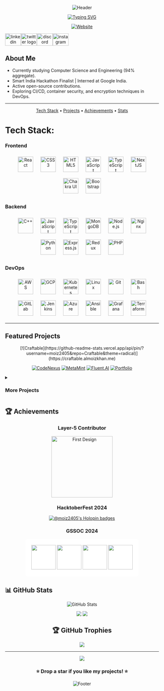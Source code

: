 <div align="center">

![Header](https://capsule-render.vercel.app/api?type=waving&color=gradient&height=300&section=header&text=Almoiz%20Khan&fontSize=90&animation=fadeIn&fontAlignY=38&desc=Full%20Stack%20Developer%20%7C%20DevOps%20Engineer&descAlignY=51&descAlign=62)

[![Typing SVG](https://readme-typing-svg.herokuapp.com?font=Fira+Code&weight=600&size=30&duration=3000&pause=1000&color=F7B93E&center=true&vCenter=true&width=600&lines=Full+Stack+Developer;DevOps+Engineer;Open+Source+Contributor;Always+Learning+New+Things)](https://git.io/typing-svg)

[![Website](https://img.shields.io/badge/Website-almoizkhan.me-F7B93E?style=for-the-badge&logo=google-chrome&logoColor=white)](https://almoizkhan.me)
<div style="display: flex;">
    <a href="https://www.linkedin.com/in/almoiz-khan-2184b8300/" target="_blank">
      <img src="https://raw.githubusercontent.com/maurodesouza/profile-readme-generator/master/src/assets/icons/social/linkedin/default.svg" width="52" height="40" alt="linkedin logo" />
    </a>
    <a href="https://www.twitter.com/" target="_blank">
      <img src="https://raw.githubusercontent.com/maurodesouza/profile-readme-generator/master/src/assets/icons/social/twitter/default.svg" width="52" height="40" alt="twitter logo" />
    </a>
    <a href="https://discord.com/users/a_moiz24" target="_blank">
      <img src="https://raw.githubusercontent.com/maurodesouza/profile-readme-generator/master/src/assets/icons/social/discord/default.svg" width="52" height="40" alt="discord logo" />
    </a>
    <a href="https://www.instagram.com/_k_moiz/" target="_blank">
      <img src="https://raw.githubusercontent.com/maurodesouza/profile-readme-generator/master/src/assets/icons/social/instagram/default.svg" width="52" height="40" alt="instagram logo" />
    </a>
  </div>

</div>

## About Me
-  Currently studying Computer Science and Engineering (94% aggregate).
-  Smart India Hackathon Finalist | Interned at Google India.
-  Active open-source contributions.
-  Exploring CI/CD, container security, and encryption techniques in DevOps.

---

<div align="center">

[Tech Stack](#-tech-stack) • [Projects](#-featured-projects) • [Achievements](#-achievements) • [Stats](#-github-stats)

</div>


# Tech Stack:
### Frontend  
<div align="center">  
<a href="https://reactjs.org/" target="_blank"><img style="margin: 10px" src="https://profilinator.rishav.dev/skills-assets/react-original-wordmark.svg" alt="React" height="50" /></a>  
<a href="https://www.w3schools.com/css/" target="_blank"><img style="margin: 10px" src="https://profilinator.rishav.dev/skills-assets/css3-original-wordmark.svg" alt="CSS3" height="50" /></a>  
<a href="https://en.wikipedia.org/wiki/HTML5" target="_blank"><img style="margin: 10px" src="https://profilinator.rishav.dev/skills-assets/html5-original-wordmark.svg" alt="HTML5" height="50" /></a>  
<a href="https://www.javascript.com/" target="_blank"><img style="margin: 10px" src="https://profilinator.rishav.dev/skills-assets/javascript-original.svg" alt="JavaScript" height="50" /></a>  
<a href="https://www.typescriptlang.org/" target="_blank"><img style="margin: 10px" src="https://profilinator.rishav.dev/skills-assets/typescript-original.svg" alt="TypeScript" height="50" /></a>  
<a href="https://nextjs.org/" target="_blank"><img style="margin: 10px" src="https://profilinator.rishav.dev/skills-assets/nextjs.png" alt="NextJS" height="50" /></a>  
<a href="https://chakra-ui.com/" target="_blank"><img style="margin: 10px" src="https://profilinator.rishav.dev/skills-assets/chakraui.png" alt="Chakra UI" height="50" /></a>  
<a href="https://getbootstrap.com/docs/3.4/javascript/" target="_blank"><img style="margin: 10px" src="https://profilinator.rishav.dev/skills-assets/bootstrap-plain.svg" alt="Bootstrap" height="50" /></a>  
</div>

### Backend  
<div align="center">  
<a href="https://www.cplusplus.com/" target="_blank"><img style="margin: 10px" src="https://profilinator.rishav.dev/skills-assets/cplusplus-original.svg" alt="C++" height="50" /></a>  
<a href="https://www.javascript.com/" target="_blank"><img style="margin: 10px" src="https://profilinator.rishav.dev/skills-assets/javascript-original.svg" alt="JavaScript" height="50" /></a>  
<a href="https://www.typescriptlang.org/" target="_blank"><img style="margin: 10px" src="https://profilinator.rishav.dev/skills-assets/typescript-original.svg" alt="TypeScript" height="50" /></a>  
<a href="https://www.mongodb.com/" target="_blank"><img style="margin: 10px" src="https://profilinator.rishav.dev/skills-assets/mongodb-original-wordmark.svg" alt="MongoDB" height="50" /></a>  
<a href="https://nodejs.org/" target="_blank"><img style="margin: 10px" src="https://profilinator.rishav.dev/skills-assets/nodejs-original-wordmark.svg" alt="Node.js" height="50" /></a>  
<a href="https://www.nginx.com/" target="_blank"><img style="margin: 10px" src="https://profilinator.rishav.dev/skills-assets/nginx-original.svg" alt="Nginx" height="50" /></a>  
<a href="https://www.python.org/" target="_blank"><img style="margin: 10px" src="https://profilinator.rishav.dev/skills-assets/python-original.svg" alt="Python" height="50" /></a>  
<a href="https://expressjs.com/" target="_blank"><img style="margin: 10px" src="https://profilinator.rishav.dev/skills-assets/express-original-wordmark.svg" alt="Express.js" height="50" /></a>  
<a href="https://redux.js.org/" target="_blank"><img style="margin: 10px" src="https://profilinator.rishav.dev/skills-assets/redux-original.svg" alt="Redux" height="50" /></a>  
<a href="https://www.php.net/" target="_blank"><img style="margin: 10px" src="https://profilinator.rishav.dev/skills-assets/php-original.svg" alt="PHP" height="50" /></a>  
</div>

### DevOps  
<div align="center">  
<a href="https://aws.amazon.com/" target="_blank"><img style="margin: 10px" src="https://profilinator.rishav.dev/skills-assets/amazonwebservices-original-wordmark.svg" alt="AWS" height="50" /></a>  
<a href="https://cloud.google.com/" target="_blank"><img style="margin: 10px" src="https://profilinator.rishav.dev/skills-assets/google_cloud-icon.svg" alt="GCP" height="50" /></a>  
<a href="https://kubernetes.io/" target="_blank"><img style="margin: 10px" src="https://profilinator.rishav.dev/skills-assets/kubernetes-icon.svg" alt="Kubernetes" height="50" /></a>  
<a href="https://www.linux.org/" target="_blank"><img style="margin: 10px" src="https://profilinator.rishav.dev/skills-assets/linux-original.svg" alt="Linux" height="50" /></a>  
<a href="https://github.com/" target="_blank"><img style="margin: 10px" src="https://profilinator.rishav.dev/skills-assets/git-scm-icon.svg" alt="Git" height="50" /></a>  
<a href="https://www.gnu.org/software/bash/" target="_blank"><img style="margin: 10px" src="https://profilinator.rishav.dev/skills-assets/gnu_bash-icon.svg" alt="Bash" height="50" /></a>  
<a href="https://about.gitlab.com/" target="_blank"><img style="margin: 10px" src="https://profilinator.rishav.dev/skills-assets/gitlab.svg" alt="GitLab" height="50" /></a>  
<a href="https://www.jenkins.io/" target="_blank"><img style="margin: 10px" src="https://profilinator.rishav.dev/skills-assets/jenkins-icon.svg" alt="Jenkins" height="50" /></a>  
<a href="https://azure.microsoft.com/en-in/" target="_blank"><img style="margin: 10px" src="https://profilinator.rishav.dev/skills-assets/microsoft_azure-icon.svg" alt="Azure" height="50" /></a>  
<a href="https://www.ansible.com/" target="_blank"><img style="margin: 10px" src="https://profilinator.rishav.dev/skills-assets/ansible.png" alt="Ansible" height="50" /></a>  
<a href="https://grafana.com/" target="_blank"><img style="margin: 10px" src="https://profilinator.rishav.dev/skills-assets/grafana.png" alt="Grafana" height="50" /></a>  
<a href="https://www.terraform.io/" target="_blank"><img style="margin: 10px" src="https://profilinator.rishav.dev/skills-assets/terraformio-icon.svg" alt="Terraform" height="50" /></a>  
</div>

</div>

---


##  Featured Projects

<div align="center">
[![Craftable](https://github-readme-stats.vercel.app/api/pin/?username=moiz2405&repo=Craftable&theme=radical)](https://craftable.almoizkhan.me)
    
[![CodeNexus](https://github-readme-stats.vercel.app/api/pin/?username=moiz2405&repo=codenexus&theme=radical)](https://codenexus.almoizkhan.me)
[![MetaMint](https://github-readme-stats.vercel.app/api/pin/?username=moiz2405&repo=Decentralized-Marketplace&theme=radical)](https://metamint.almoizkhan.me)
[![Fluent.AI](https://github-readme-stats.vercel.app/api/pin/?username=moiz2405&repo=Fluent.ai&theme=radical)](https://fluentai.almoizkhan.me)
[![Portfolio](https://github-readme-stats.vercel.app/api/pin/?username=moiz2405&repo=portfolio&theme=radical)](https://almoizkhan.me)
</div>

<details>
<summary><h3>More Projects</h3></summary>

## Tools
![Custom-AI](https://github-readme-stats.vercel.app/api/pin/?username=moiz2405&repo=Custom-AI&theme=radical)
![AWS Usage Monitor](https://github-readme-stats.vercel.app/api/pin/?username=moiz2405&repo=Aws-Montitor&theme=radical)
![Coal Mine Visualizer](https://github-readme-stats.vercel.app/api/pin/?username=moiz2405&repo=coal-mine-visualizer&theme=radical)

</details>

## 🏆 Achievements

<div align="center">

### Layer-5 Contributor
<a href="https://meshery.layer5.io/user/0ee04d08-d9ff-421a-b35b-a9ad1db1d62f?tab=badges&badge=first-design">
  <img width="200px" src="https://badges.layer5.io/assets/badges/first-design/first-design.png" alt="First Design" />
</a>

### HacktoberFest 2024
[![@moiz2405's Holopin badges](https://holopin.me/moiz2405)](https://holopin.io/@moiz2405)

### GSSOC 2024
<div style="background: white; padding: 20px; border-radius: 10px; display: inline-block;">
  <img src="https://raw.githubusercontent.com/GSSoC24/Postman-Challenge/main/docs/assets/Postman%20White.png" width="80px" />
  <img src="https://raw.githubusercontent.com/GSSoC24/Postman-Challenge/main/docs/assets/1.png" width="80px" />
  <img src="https://raw.githubusercontent.com/GSSoC24/Postman-Challenge/main/docs/assets/2.png" width="80px" />
  <img src="https://raw.githubusercontent.com/GSSoC24/Postman-Challenge/main/docs/assets/3.png" width="80px" />
</div>

</div>

## 📊 GitHub Stats

<div align="center">

<img src="https://github-readme-stats.vercel.app/api?username=moiz2405&show_icons=true&theme=radical&hide_border=true&count_private=true" alt="GitHub Stats" />

![](https://github-readme-streak-stats.herokuapp.com/?user=moiz2405&theme=radical&hide_border=false)
![](https://github-readme-stats.vercel.app/api/top-langs/?username=moiz2405&theme=radical&hide_border=false&include_all_commits=true&count_private=true&layout=compact)

## 🏆 GitHub Trophies
![](https://github-profile-trophy.vercel.app/?username=moiz2405&theme=radical&no-frame=false&no-bg=true&margin-w=4)


</div>

---

<div align="center">

  <img src="https://profile-counter.glitch.me/moiz2405/count.svg?" />
  
### ⭐ Drop a star if you like my projects! ⭐

![Footer](https://capsule-render.vercel.app/api?type=waving&color=gradient&height=200&section=footer)
</div>

